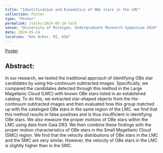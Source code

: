 ```yaml
---
title: "Identification and Kinematics of OBe stars in the LMC"
collection: Poster
type: "Poster"
permalink: /talks/2024-05-24-talk
venue: "University of Michigan, Undergraduate Research Symposium 2024"
date: 2024-05-24
location: "Ann Arbor, MI, USA"
---
```


[Poster](https://docs.google.com/presentation/d/1vdKNXveLUb8MSUQF6gUjRR3FDtLkLVBV/edit?slide=id.p1#slide=id.p1)

## Abstract:

In our research, we tested the traditional approach of identifying OBe star candidates by using Hα-continuum subtracted images. Specifically, we compared the candidates detected through this method in the Large Magellanic Cloud (LMC) with known OBe stars listed in an established catalog. To do this, we extracted star-shaped objects from the Hα-continuum subtracted images and then evaluated how this group matched up with the cataloged OBe stars in the same region of the LMC. we find that this method results in false positives and is thus insufficient in identifying OBe stars.
We also measure the proper motions of OBe stars within the LMC using data from Gaia DR3. We then combine these findings with the proper motion characteristics of OBe stars in the Small Magellanic Cloud (SMC) region. We find that the velocity distributions of OBe stars in the LMC and the SMC are very similar. However, the velocity of OBe stars in the LMC is slightly higher than in the SMC.

